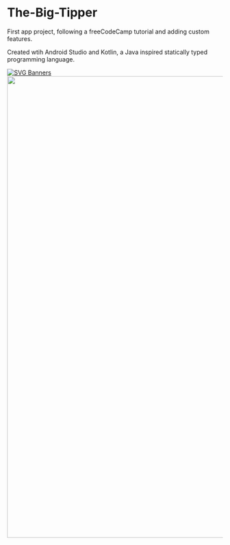 # The-Big-Tipper
First app project, following a freeCodeCamp tutorial and adding custom features. 

Created wtih Android Studio and Kotlin, a Java inspired statically typed programming language.

[![SVG Banners](https://svg-banners.vercel.app/api?type=origin&text1=The%20Big%20Tipper&width=800&height=150)](https://github.com/Akshay090/svg-banners)
<img src="https://user-images.githubusercontent.com/91037796/150669402-e63df900-d6b4-466e-b528-73d3840f7566.gif" width="540" height="1080"/>
